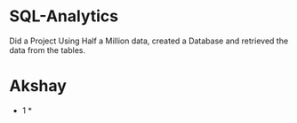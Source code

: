 # SQL-Analytics
Did a Project Using Half a Million data, created a Database and retrieved the data from the tables.

# Akshay
* 1 *
